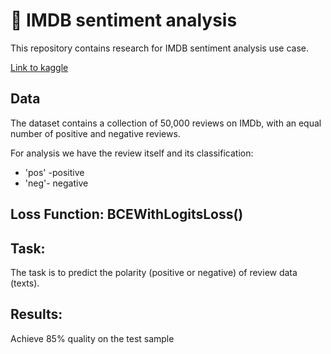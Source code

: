 # 🚀 IMDB sentiment analysis

This repository contains research for IMDB sentiment analysis use case.

[Link to kaggle](https://www.kaggle.com/code/anastasiakorotkova/imdb-sentiment-analysis)

## Data
The dataset contains a collection of 50,000 reviews on IMDb, with an equal number of positive and negative reviews. 

For analysis we have the review itself and its classification:
- 'pos' -positive
- 'neg'- negative

## Loss Function: BCEWithLogitsLoss()

## Task:
The task is to predict the polarity (positive or negative) of review data (texts).

## Results:
Achieve 85% quality on the test sample
